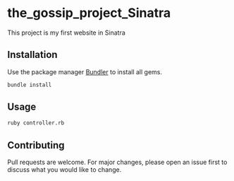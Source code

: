 # the_gossip_project_Sinatra

This project is my first website in Sinatra

## Installation

Use the package manager [Bundler](https://bundler.io/) to install all gems.

```bash
bundle install
```

## Usage

```bash
ruby controller.rb
```

## Contributing

Pull requests are welcome. For major changes, please open an issue first to discuss what you would like to change.
